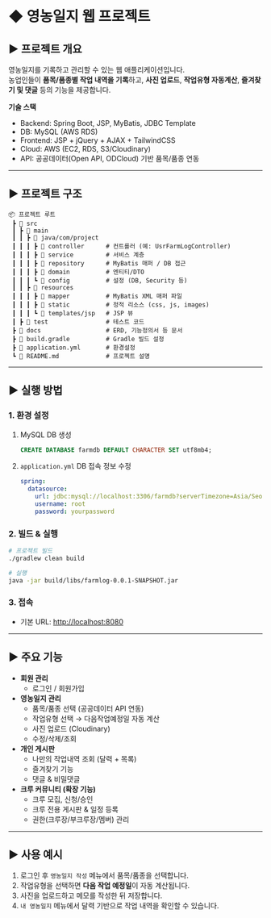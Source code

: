 # ◆ 영농일지 웹 프로젝트

## ▶ 프로젝트 개요
영농일지를 기록하고 관리할 수 있는 웹 애플리케이션입니다.  
농업인들이 **품목/품종별 작업 내역을 기록**하고, **사진 업로드**, **작업유형 자동계산**, **즐겨찾기 및 댓글** 등의 기능을 제공합니다.  

**기술 스택**
- Backend: Spring Boot, JSP, MyBatis, JDBC Template
- DB: MySQL (AWS RDS)
- Frontend: JSP + jQuery + AJAX + TailwindCSS
- Cloud: AWS (EC2, RDS, S3/Cloudinary)
- API: 공공데이터(Open API, ODCloud) 기반 품목/품종 연동  

---

## ▶ 프로젝트 구조
```
📦 프로젝트 루트
 ┣ 📂 src
 ┃ ┣ 📂 main
 ┃ ┃ ┣ 📂 java/com/project
 ┃ ┃ ┃ ┣ 📂 controller      # 컨트롤러 (예: UsrFarmLogController)
 ┃ ┃ ┃ ┣ 📂 service         # 서비스 계층
 ┃ ┃ ┃ ┣ 📂 repository      # MyBatis 매퍼 / DB 접근
 ┃ ┃ ┃ ┣ 📂 domain          # 엔티티/DTO
 ┃ ┃ ┃ ┗ 📂 config          # 설정 (DB, Security 등)
 ┃ ┃ ┣ 📂 resources
 ┃ ┃ ┃ ┣ 📂 mapper          # MyBatis XML 매퍼 파일
 ┃ ┃ ┃ ┣ 📂 static          # 정적 리소스 (css, js, images)
 ┃ ┃ ┃ ┗ 📂 templates/jsp   # JSP 뷰
 ┃ ┣ 📂 test                # 테스트 코드
 ┣ 📂 docs                  # ERD, 기능정의서 등 문서
 ┣ 📜 build.gradle          # Gradle 빌드 설정
 ┣ 📜 application.yml       # 환경설정
 ┗ 📜 README.md             # 프로젝트 설명
```

---

## ▶ 실행 방법

### 1. 환경 설정
1. MySQL DB 생성
   ```sql
   CREATE DATABASE farmdb DEFAULT CHARACTER SET utf8mb4;
   ```
2. `application.yml` DB 접속 정보 수정
   ```yml
   spring:
     datasource:
       url: jdbc:mysql://localhost:3306/farmdb?serverTimezone=Asia/Seoul
       username: root
       password: yourpassword
   ```

### 2. 빌드 & 실행
```bash
# 프로젝트 빌드
./gradlew clean build

# 실행
java -jar build/libs/farmlog-0.0.1-SNAPSHOT.jar
```

### 3. 접속
- 기본 URL: [http://localhost:8080](http://localhost:8080)

---

## ▶ 주요 기능

- **회원 관리**
  - 로그인 / 회원가입
- **영농일지 관리**
  - 품목/품종 선택 (공공데이터 API 연동)
  - 작업유형 선택 → 다음작업예정일 자동 계산
  - 사진 업로드 (Cloudinary)
  - 수정/삭제/조회
- **개인 게시판**
  - 나만의 작업내역 조회 (달력 + 목록)
  - 즐겨찾기 기능
  - 댓글 & 비밀댓글
- **크루 커뮤니티 (확장 기능)**
  - 크루 모집, 신청/승인
  - 크루 전용 게시판 & 일정 등록
  - 권한(크루장/부크루장/멤버) 관리  

---

## ▶ 사용 예시
1. 로그인 후 `영농일지 작성` 메뉴에서 품목/품종을 선택합니다.  
2. 작업유형을 선택하면 **다음 작업 예정일**이 자동 계산됩니다.  
3. 사진을 업로드하고 메모를 작성한 뒤 저장합니다.  
4. `내 영농일지` 메뉴에서 달력 기반으로 작업 내역을 확인할 수 있습니다.  
